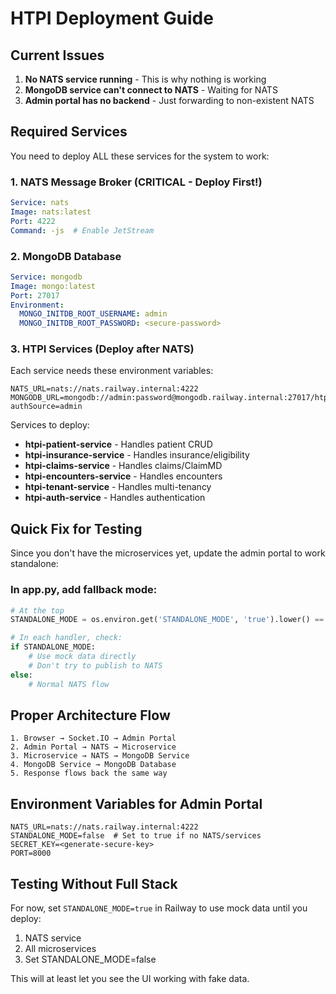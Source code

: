 # HTPI Deployment Guide

## Current Issues

1. **No NATS service running** - This is why nothing is working
2. **MongoDB service can't connect to NATS** - Waiting for NATS
3. **Admin portal has no backend** - Just forwarding to non-existent NATS

## Required Services

You need to deploy ALL these services for the system to work:

### 1. NATS Message Broker (CRITICAL - Deploy First!)
```yaml
Service: nats
Image: nats:latest
Port: 4222
Command: -js  # Enable JetStream
```

### 2. MongoDB Database
```yaml
Service: mongodb
Image: mongo:latest
Port: 27017
Environment:
  MONGO_INITDB_ROOT_USERNAME: admin
  MONGO_INITDB_ROOT_PASSWORD: <secure-password>
```

### 3. HTPI Services (Deploy after NATS)

Each service needs these environment variables:
```
NATS_URL=nats://nats.railway.internal:4222
MONGODB_URL=mongodb://admin:password@mongodb.railway.internal:27017/htpi?authSource=admin
```

Services to deploy:
- **htpi-patient-service** - Handles patient CRUD
- **htpi-insurance-service** - Handles insurance/eligibility
- **htpi-claims-service** - Handles claims/ClaimMD
- **htpi-encounters-service** - Handles encounters
- **htpi-tenant-service** - Handles multi-tenancy
- **htpi-auth-service** - Handles authentication

## Quick Fix for Testing

Since you don't have the microservices yet, update the admin portal to work standalone:

### In app.py, add fallback mode:
```python
# At the top
STANDALONE_MODE = os.environ.get('STANDALONE_MODE', 'true').lower() == 'true'

# In each handler, check:
if STANDALONE_MODE:
    # Use mock data directly
    # Don't try to publish to NATS
else:
    # Normal NATS flow
```

## Proper Architecture Flow

```
1. Browser → Socket.IO → Admin Portal
2. Admin Portal → NATS → Microservice
3. Microservice → NATS → MongoDB Service
4. MongoDB Service → MongoDB Database
5. Response flows back the same way
```

## Environment Variables for Admin Portal

```
NATS_URL=nats://nats.railway.internal:4222
STANDALONE_MODE=false  # Set to true if no NATS/services
SECRET_KEY=<generate-secure-key>
PORT=8000
```

## Testing Without Full Stack

For now, set `STANDALONE_MODE=true` in Railway to use mock data until you deploy:
1. NATS service
2. All microservices
3. Set STANDALONE_MODE=false

This will at least let you see the UI working with fake data.